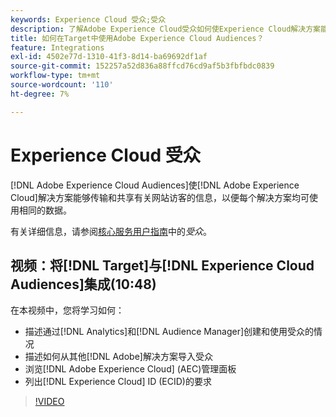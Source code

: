 ```yaml
---
keywords: Experience Cloud 受众;受众
description: 了解Adobe Experience Cloud受众如何使Experience Cloud解决方案能够与其他Adobe解决方案传输和共享有关网站访客的信息。
title: 如何在Target中使用Adobe Experience Cloud Audiences？
feature: Integrations
exl-id: 4502e77d-1310-41f3-8d14-ba69692df1af
source-git-commit: 152257a52d836a88ffcd76cd9af5b3fbfbdc0839
workflow-type: tm+mt
source-wordcount: '110'
ht-degree: 7%

---
```


# Experience Cloud 受众

[!DNL Adobe Experience Cloud Audiences]使[!DNL Adobe Experience Cloud]解决方案能够传输和共享有关网站访客的信息，以便每个解决方案均可使用相同的数据。

有关详细信息，请参阅[核心服务用户指南](https://experienceleague.adobe.com/docs/core-services/interface/audiences/audience-library.html?lang=zh-Hans&?lang=zh-Hans)中的&#x200B;*受众*。

## 视频：将[!DNL Target]与[!DNL Experience Cloud Audiences]集成(10:48)

在本视频中，您将学习如何：

* 描述通过[!DNL Analytics]和[!DNL Audience Manager]创建和使用受众的情况
* 描述如何从其他[!DNL Adobe]解决方案导入受众
* 浏览[!DNL Adobe Experience Cloud] (AEC)管理面板
* 列出[!DNL Experience Cloud] ID (ECID)的要求

>[!VIDEO](https://video.tv.adobe.com/v/35152)
